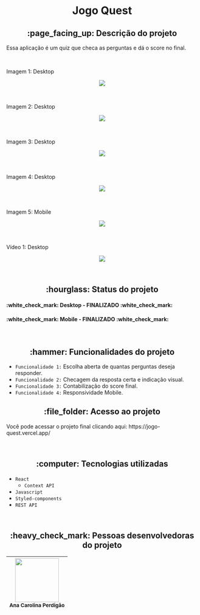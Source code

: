 <h1 align="center"> Jogo Quest </h1>

<h2 align="center">:page_facing_up: Descrição do projeto </h2>
<p>Essa aplicação é um quiz que checa as perguntas e dá o score no final.</p>
<br>

<p>Imagem 1: Desktop</p>
<p align="center"><img src="https://user-images.githubusercontent.com/108142878/203404576-685f981a-f1f0-4be3-907e-66fa1ebcabd3.png" width: 1000></p>
<br>

<p>Imagem 2: Desktop</p>
<p align="center"><img src="https://user-images.githubusercontent.com/108142878/203404635-736f5b73-b52c-41ac-a3ad-0e28205e5e9b.png" width: 1000></p>
<br>

<p>Imagem 3: Desktop</p>
<p align="center"><img src="https://user-images.githubusercontent.com/108142878/203404693-7c6a1457-35f0-4b98-bcd6-bbf5616b8288.png" width: 1000></p>
<br>

<p>Imagem 4: Desktop</p>
<p align="center"><img src="https://user-images.githubusercontent.com/108142878/203404761-71ff5f53-33fd-474d-81b4-04e941e848e8.png" width: 1000></p>
<br>

<p>Imagem 5: Mobile</p>
<p align="center"><img src="https://user-images.githubusercontent.com/108142878/203404813-f55bddb5-c4e0-4f6a-9b29-65373cc12883.png" width: 1000></p>
<br>


<p>Vídeo 1: Desktop</p>
<p align="center"><img src="https://user-images.githubusercontent.com/108142878/203404898-7fd3c6c8-6181-4801-8aa3-12dc548e9396.gif" width: 800></p>


<br>
<h2 align="center">:hourglass: Status do projeto </h2>
<h4> :white_check_mark: Desktop - FINALIZADO :white_check_mark: </h4>
<h4> :white_check_mark: Mobile - FINALIZADO :white_check_mark: </h4>

<br>
<h2 align="center">:hammer: Funcionalidades do projeto </h2>

- ``Funcionalidade 1:`` Escolha aberta de quantas perguntas deseja responder.
- ``Funcionalidade 2:`` Checagem da resposta certa e indicação visual.
- ``Funcionalidade 3:`` Contabilização do score final.
- ``Funcionalidade 4:`` Responsividade Mobile.



<h2 align="center"> :file_folder: Acesso ao projeto </h2>
<p> Você pode acessar o projeto final clicando aqui: https://jogo-quest.vercel.app/</p>
<br>
<h2 align="center"> :computer: Tecnologias utilizadas </h2>

- ``React``
  - ``Context API``
- ``Javascript``
- ``Styled-components``
- ``REST API``


<br>
<h2 align="center"> :heavy_check_mark: Pessoas desenvolvedoras do projeto </h2>

| <img src="https://user-images.githubusercontent.com/108142878/183316759-e46fcec3-8594-4aca-b030-66b1e07263e0.jpg" width=115><br><sub>Ana Carolina Perdigão</sub> | 
| :---: |


